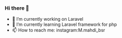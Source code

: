 ### Hi there 👋

<!--
**mahdi-baseri/mahdi-baseri** is a ✨ _special_ ✨ repository because its `README.md` (this file) appears on your GitHub profile.

Here are some ideas to get you started:
-->
- 🔭 I’m currently working on Laravel
- 🌱 I’m currently learning Laravel framework for php
- 📫 How to reach me: instagram:M.mahdi_bsr
<!-- 
- 👯 I’m looking to collaborate on ...
- 🤔 I’m looking for help with ...
- 💬 Ask me about ...
- 😄 Pronouns: ...
- ⚡ Fun fact: ...
-->
